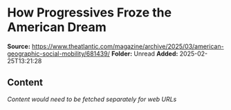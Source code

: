 # How Progressives Froze the American Dream

**Source:** https://www.theatlantic.com/magazine/archive/2025/03/american-geographic-social-mobility/681439/
**Folder:** Unread
**Added:** 2025-02-25T13:21:28




## Content
*Content would need to be fetched separately for web URLs*
